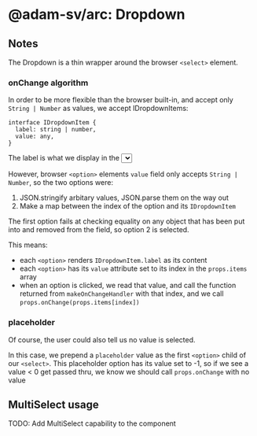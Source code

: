 # @adam-sv/arc: Dropdown

## Notes

The Dropdown is a thin wrapper around the browser `<select>` element.

### onChange algorithm

In order to be more flexible than the browser built-in, and accept only `String | Number` as values, we accept IDropdownItems:
```
interface IDropdownItem {
  label: string | number,
  value: any,
}
```

The label is what we display in the <select>, but the IDropdownItem is what we pass back in the `onChange` handler.

However, browser `<option>` elements `value` field only accepts `String | Number`, so the two options were:
1. JSON.stringify arbitary values, JSON.parse them on the way out
2. Make a map between the index of the option and its `IDropdownItem`

The first option fails at checking equality on any object that has been put into and removed from the field, so option 2 is selected.

This means:
* each `<option>` renders `IDropdownItem.label` as its content
* each `<option>` has its `value` attribute set to its index in the `props.items` array
* when an option is clicked, we read that value, and call the function returned from `makeOnChangeHandler` with that index, and we call `props.onChange(props.items[index])`

### placeholder

Of course, the user could also tell us no value is selected.

In this case, we prepend a `placeholder` value as the first `<option>` child of our `<select>`. This placeholder option has its value set to -1, so if we see a value < 0 get passed thru, we know we should call `props.onChange` with no value

## MultiSelect usage

TODO: Add MultiSelect capability to the component
